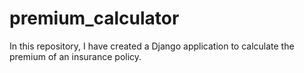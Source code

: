 # premium_calculator
In this repository, I have created a Django application to calculate the premium of an insurance policy. 
